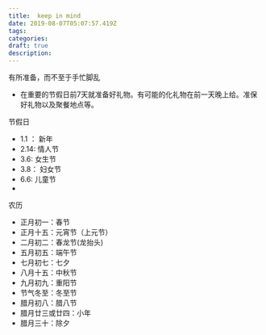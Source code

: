 ```yaml
---
title:  keep in mind
date: 2019-08-07T05:07:57.419Z
tags: 
categories:
draft: true
description: 
---
```


有所准备，而不至于手忙脚乱

- 在重要的节假日前7天就准备好礼物。有可能的化礼物在前一天晚上给。准保好礼物以及聚餐地点等。


节假日  
- 1.1 ： 新年
- 2.14: 情人节
- 3.6:  女生节
- 3.8： 妇女节
- 6.6:  儿童节
- 




农历
- 正月初一：春节
- 正月十五：元宵节（上元节）
- 二月初二：春龙节(龙抬头)
- 五月初五：端午节
- 七月初七：七夕
- 八月十五：中秋节
- 九月初九：重阳节
- 节气冬至：冬至节
- 腊月初八：腊八节
- 腊月廿三或廿四：小年
- 腊月三十：除夕